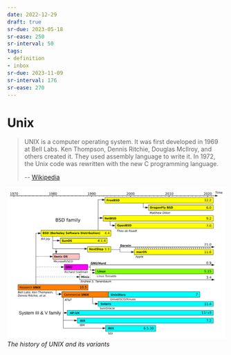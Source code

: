 ```yaml
---
date: 2022-12-29
draft: true
sr-due: 2023-05-18
sr-ease: 250
sr-interval: 50
tags:
- definition
- inbox
sr-due: 2023-11-09
sr-interval: 176
sr-ease: 270
---
```


# Unix

> UNIX is a computer operating system. It was first developed in 1969 at Bell
> Labs. Ken Thompson, Dennis Ritchie, Douglas McIlroy, and others created it.
> They used assembly language to write it. In 1972, the Unix code was rewritten
> with the new C programming language.
>
> -- [Wikipedia](https://simple.wikipedia.org/wiki/Unix)

![Unix timeline](./img/Unix_timeline.svg) _The history of UNIX and its variants_